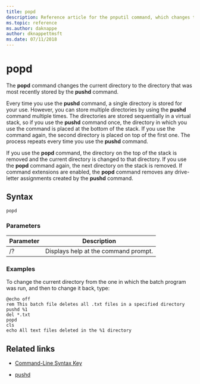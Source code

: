 ```yaml
---
title: popd
description: Reference article for the pnputil command, which changes the current directory to the directory that was most recently stored by the pushd command.
ms.topic: reference
ms.author: daknappe
author: dknappettmsft
ms.date: 07/11/2018
---
```



# popd



The **popd** command changes the current directory to the directory that was most recently stored by the **pushd** command.

Every time you use the **pushd** command, a single directory is stored for your use. However, you can store multiple directories by using the **pushd** command multiple times. The directories are stored sequentially in a virtual stack, so if you use the **pushd** command once, the directory in which you use the command is placed at the bottom of the stack. If you use the command again, the second directory is placed on top of the first one. The process repeats every time you use the **pushd** command.

If you use the **popd** command, the directory on the top of the stack is removed and the current directory is changed to that directory. If you use the **popd** command again, the next directory on the stack is removed. If command extensions are enabled, the **popd** command removes any drive-letter assignments created by the **pushd** command.

## Syntax

```
popd
```

### Parameters

| Parameter | Description |
|--|--|
| /? | Displays help at the command prompt. |

### Examples

To change the current directory from the one in which the batch program was run, and then to change it back, type:

```
@echo off
rem This batch file deletes all .txt files in a specified directory
pushd %1
del *.txt
popd
cls
echo All text files deleted in the %1 directory
```

## Related links

- [Command-Line Syntax Key](command-line-syntax-key.md)

- [pushd](pushd.md)
